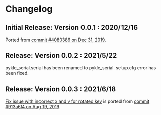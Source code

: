 # Changelog

## Initial Release: Version 0.0.1 : 2020/12/16

Ported from [commit #4080386 on Dec 31, 2019](https://github.com/ijprest/kle-serial/commit/4080386fcdcb66a391e1b4857532512f9ca4121e).

## Release: Version 0.0.2 : 2021/5/22

pykle_serial.serial has been renamed to pykle_serial.
setup.cfg error has been fixed.

## Release: Version 0.0.3 : 2021/6/18

[Fix issue with incorrect x and y for rotated key](https://github.com/ijprest/kle-serial/pull/1/commits/913a6f42f3ee03586d1cb0665f5d24ffe5bf5b68)
is ported from [commit #913a6f4 on Aug 19, 2019](https://github.com/kevin-wells/kle-serial/commit/913a6f42f3ee03586d1cb0665f5d24ffe5bf5b68).
